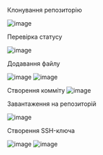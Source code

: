 Клонування репозиторію

![image](https://user-images.githubusercontent.com/85642364/121814868-f5b11900-cc7b-11eb-8826-184f479e71e3.png)

Перевірка статусу

![image](https://user-images.githubusercontent.com/85642364/121814884-0f526080-cc7c-11eb-8313-2637bc847cd2.png)

Додавання файлу

![image](https://user-images.githubusercontent.com/85642364/121814897-1a0cf580-cc7c-11eb-9fff-f13075f89f7a.png)
![image](https://user-images.githubusercontent.com/85642364/121814903-22653080-cc7c-11eb-870f-3cb08f774f01.png)

Створення комміту 
![image](https://user-images.githubusercontent.com/85642364/121814910-2d1fc580-cc7c-11eb-9e25-e2af84b2dc2f.png)

Завантаження на репозиторій

![image](https://user-images.githubusercontent.com/85642364/121814919-432d8600-cc7c-11eb-99ec-8d79be80dc83.png)

Створення SSH-ключа

![image](https://user-images.githubusercontent.com/85642364/121815326-8e489880-cc7e-11eb-86b8-534687a4461e.png)
![image](https://user-images.githubusercontent.com/85642364/121815346-b1734800-cc7e-11eb-8ba6-80132ddf0700.png)

